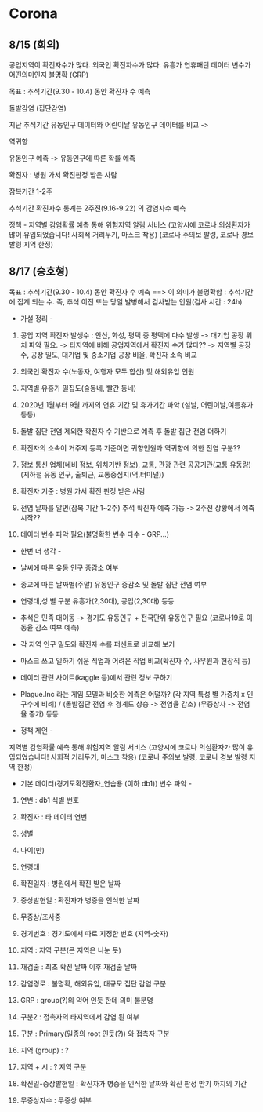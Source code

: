 # Corona

## 8/15 (회의)
공업지역이 확진자수가 많다.
외국인 확진자수가 많다.
유흥가
연휴패턴
데이터 변수가 어떤의미인지 불명확 (GRP)

목표 : 추석기간(9.30 - 10.4) 동안 확진자 수 예측

돌발감염 (집단감염)

지난 추석기간 유동인구 데이터와 어린이날 유동인구 데이터를 비교 -> 

역귀향

유동인구 예측 -> 유동인구에 따른 확률 예측

확진자 : 병원 가서 확진판정 받은 사람

잠복기간 1-2주

추석기간 확진자수 통계는 2주전(9.16-9.22) 의 감염자수 예측

정책 - 지역별 감염확률 예측 통해 위험지역 알림 서비스
(고양시에 코로나 의심환자가 많이 유입되었습니다! 사회적 거리두기, 마스크 착용)
(코로나 주의보 발령, 코로나 경보 발령 지역 한정)

## 8/17 (승호형)
목표 : 추석기간(9.30 - 10.4) 동안 확진자 수 예측
  ==> 이 의미가 불명확함 : 추석기간에 집계 되는 수. 
      즉, 추석 이전 또는 당일 발병해서 검사받는 인원(검사 시간 : 24h)  

- 가설 정리 - 

1. 공업 지역 확진자 발생수 : 안산, 화성, 평택 중 평택에 다수 발생
   -> 대기업 공장 위치 파악 필요. 
   -> 타지역에 비해 공업지역에서 확진자 수가 많다?? 
   -> 지역별 공장 수, 공장 밀도, 대기업 및 중소기업 공장 비율, 확진자 소속 비교

2. 외국인 확진자 수(노동자, 여행자 모두 합산) 및 해외유입 인원 

3. 지역별 유흥가 밀집도(술동네, 빨간 동네)

4. 2020년 1월부터 9월 까지의 연휴 기간 및 휴가기간 파악
   (설날, 어린이날,여름휴가 등등) 

5. 돌발 집단 전염 제외한 확진자 수 기반으로 예측 후 돌발 집단 전염 더하기

6. 확진자의 소속이 거주지 등록 기준이면 귀향인원과 역귀향에 의한 전염 구분??  

7. 정보 통신 업체(네비 정보, 위치기반 정보), 
   교통, 관광 관련 공공기관(교통 유동량)
    (지하철 유동 인구, 출퇴근, 교통중심지(역,터미널))

8. 확진자 기준 : 병원 가서 확진 판정 받은 사람

9. 전염 날짜를 알면(잠복 기간 1~2주) 추석 확진자 예측 가능
   -> 2주전 상황에서 예측 시작??
 
10. 데이터 변수 파악 필요(불명확한 변수 다수 - GRP...)


- 한번 더 생각 -

* 날씨에 따른 유동 인구 증감소 여부

* 종교에 따른 날짜별(주말) 유동인구 증감소 및 돌발 집단 전염 여부

* 연령대,성 별 구분 유흥가(2,30대), 공업(2,30대) 등등

* 추석은 민족 대이동 -> 경기도 유동인구 + 전국단위 유동인구 필요
  (코로나19로 이동율 감소 여부 예측)

* 각 지역 인구 밀도와 확진자 수를 퍼센트로 비교해 보기

* 마스크 쓰고 일하기 쉬운 직업과 어려운 직업 비교(확진자 수, 사무원과 현장직 등) 

* 데이터 관련 사이트(kaggle 등)에서 관련 정보 구하기

* Plague.Inc 라는 게임 모델과 비슷한 예측은 어떨까?
  (각 지역 특성 별 가중치 x 인구수에 비례) / 
  (돌발집단 전염 후 경계도 상승 ->  전염율 감소) 
  (무증상자 -> 전염율 증가) 등등



- 정책 제언 - 

지역별 감염확률 예측 통해 위험지역 알림 서비스
(고양시에 코로나 의심환자가 많이 유입되었습니다! 사회적 거리두기, 마스크 착용)
(코로나 주의보 발령, 코로나 경보 발령 지역 한정)



- 기본 데이터(경기도확진환자_연습용 (이하 db1)) 변수 파악 -
 
1. 연번	: db1 식별 번호

2. 확진자 : 타 데이터 연번	

3. 성별	

4. 나이(만)	

5. 연령대	

6. 확진일자 : 병원에서 확진 받은 날짜	

7. 증상발현일 : 확진자가 병증을 인식한 날짜	

8. 무증상/조사중	

9. 경기번호 : 경기도에서 따로 지정한 번호 (지역-숫자)	

10. 지역 : 지역 구분(큰 지역은 나눈 듯)	

11. 재검출 : 최초 확진 날짜 이후 재검출 날짜	

12. 감염경로 : 불명확, 해외유입, 대규모 집단 감염 구분	

13. GRP	: group(?)의 약어 인듯 한데 의미 불분명

14. 구분2 : 접촉자의 타지역에서 감염 된 여부	

15. 구분 : Primary(일종의 root 인듯(?)) 와 접촉자 구분	

16. 지역 (group) : ?

17. 지역 + 시 : ? 지역 구분

18. 확진일-증상발현일 : 확진자가 병증을 인식한 날짜와 확진 판정 받기 까지의 기간

19. 무증상자수 : 무증상 여부

